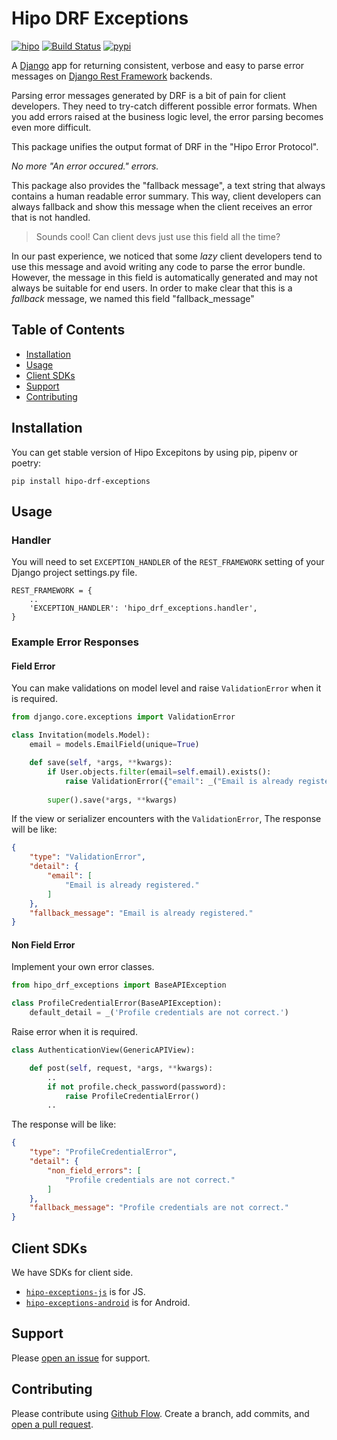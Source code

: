 # Hipo DRF Exceptions
[![hipo](https://img.shields.io/badge/hipo-red.svg)](https://hipolabs.com) [![Build Status](https://travis-ci.org/Hipo/hipo-drf-exceptions.svg?branch=master)](https://travis-ci.org/Hipo/hipo-drf-exceptions) [![pypi](https://img.shields.io/pypi/v/hipo-drf-exceptions.svg)](https://pypi.org/project/hipo-drf-exceptions/)

A [Django](https://www.djangoproject.com) app for returning consistent, verbose and easy to parse error messages on [Django Rest Framework](https://www.django-rest-framework.org/) backends.

Parsing error messages generated by DRF is a bit of pain for client developers. They need to try-catch different possible error formats. When you add errors raised at the business logic level, the error parsing becomes even more difficult. 

This package unifies the output format of DRF in the "Hipo Error Protocol". 

*No more "An error occured." errors.*

This package also provides the "fallback message", a text string that always contains a human readable error summary. This way, client developers can always fallback and show this message when the client receives an error that is not handled.

> Sounds cool! Can client devs just use this field all the time?

In our past experience, we noticed that some _lazy_ client developers tend to use this message and avoid writing any code to parse the error bundle. However, the message in this field is automatically generated and may not always be suitable for end users. In order to make clear that this is a *fallback*  message, we named this field "fallback_message"


## Table of Contents

- [Installation](#installation)
- [Usage](#usage)
- [Client SDKs](#client-sdks)
- [Support](#support)
- [Contributing](#contributing)

## Installation

You can get stable version of Hipo Excepitons by using pip, pipenv or poetry:
```
pip install hipo-drf-exceptions
```

## Usage

### Handler
You will need to set `EXCEPTION_HANDLER` of the `REST_FRAMEWORK` setting of your Django project settings.py file.
```
REST_FRAMEWORK = {
    ..
    'EXCEPTION_HANDLER': 'hipo_drf_exceptions.handler',
}
```

### Example Error Responses

#### Field Error

You can make validations on model level and raise `ValidationError` when it is required.
```python
from django.core.exceptions import ValidationError

class Invitation(models.Model):
    email = models.EmailField(unique=True)

    def save(self, *args, **kwargs):
        if User.objects.filter(email=self.email).exists():
            raise ValidationError({"email": _("Email is already registered.")})
            
        super().save(*args, **kwargs)
```

If the view or serializer encounters with the `ValidationError`, The response will be like:
```json
{
    "type": "ValidationError",
    "detail": {
        "email": [
            "Email is already registered."
        ]
    },
    "fallback_message": "Email is already registered."
}
```

#### Non Field Error
Implement your own error classes.
```python
from hipo_drf_exceptions import BaseAPIException

class ProfileCredentialError(BaseAPIException):
    default_detail = _('Profile credentials are not correct.')
```

Raise error when it is required.
```python
class AuthenticationView(GenericAPIView):

    def post(self, request, *args, **kwargs):
        ..
        if not profile.check_password(password):
            raise ProfileCredentialError()
        ..
```

The response will be like:
```json
{
    "type": "ProfileCredentialError",
    "detail": {
        "non_field_errors": [
            "Profile credentials are not correct."
        ]
    },
    "fallback_message": "Profile credentials are not correct."
}
```

## Client SDKs

We have SDKs for client side.

- [`hipo-exceptions-js`](https://github.com/Hipo/hipo-exceptions-js) is for JS.
- [`hipo-exceptions-android`](https://github.com/Hipo/hipo-exceptions-android) is for Android.

## Support

Please [open an issue](https://github.com/hipo/hipo-drf-exceptions/issues/new) for support.

## Contributing

Please contribute using [Github Flow](https://guides.github.com/introduction/flow/). Create a branch, add commits, and [open a pull request](https://github.com/hipo/hipo-drf-exceptions/compare/).
